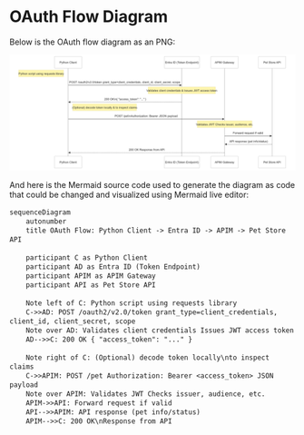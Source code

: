 # OAuth Flow Diagram

Below is the OAuth flow diagram as an PNG:

![OAuth Flow Diagram](./oauth-flow-diagram.png)

And here is the Mermaid source code used to generate the diagram as code that could be changed and visualized using Mermaid live editor:

```mermaid
sequenceDiagram
    autonumber
    title OAuth Flow: Python Client -> Entra ID -> APIM -> Pet Store API

    participant C as Python Client
    participant AD as Entra ID (Token Endpoint)
    participant APIM as APIM Gateway
    participant API as Pet Store API

    Note left of C: Python script using requests library
    C->>AD: POST /oauth2/v2.0/token grant_type=client_credentials, client_id, client_secret, scope
    Note over AD: Validates client credentials Issues JWT access token
    AD-->>C: 200 OK { "access_token": "..." }

    Note right of C: (Optional) decode token locally\nto inspect claims
    C->>APIM: POST /pet Authorization: Bearer <access_token> JSON payload
    Note over APIM: Validates JWT Checks issuer, audience, etc.
    APIM->>API: Forward request if valid
    API-->>APIM: API response (pet info/status)
    APIM-->>C: 200 OK\nResponse from API
